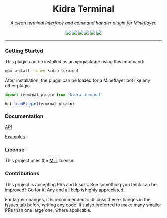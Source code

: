 <h1 align="center">Kidra Terminal</h1>
<p align="center"><i>A clean terminal interface and command handler plugin for Mineflayer.</i></p>

<p align="center">
  <img src="https://github.com/TheDudeFromCI/kidra-terminal/workflows/Build/badge.svg" />
  <img src="https://img.shields.io/npm/v/kidra-terminal" />
  <img src="https://img.shields.io/github/repo-size/TheDudeFromCI/kidra-terminal" />
  <img src="https://img.shields.io/npm/dm/kidra-terminal" />
  <img src="https://img.shields.io/github/contributors/TheDudeFromCI/kidra-terminal" />
  <img src="https://img.shields.io/github/license/TheDudeFromCI/kidra-terminal" />
</p>

---

### Getting Started

This plugin can be installed as an `npm` package using this command:
```bash
npm install --save kidra-terminal
```

After installation, the plugin can be loaded for a Mineflayer bot like any other plugin.
```js
import terminal_plugin from 'kidra-terminal'

bot.loadPlugin(terminal_plugin)
```

### Documentation

[API](https://github.com/TheDudeFromCI/kidra-terminal/blob/master/docs/api.md)

[Examples](https://github.com/TheDudeFromCI/kidra-terminal/tree/master/examples)

### License

This project uses the [MIT](https://github.com/TheDudeFromCI/kidra-terminal/blob/master/LICENSE) license.

### Contributions

This project is accepting PRs and Issues. See something you think can be improved? Go for it! Any and all help is highly appreciated!

For larger changes, it is recommended to discuss these changes in the issues tab before writing any code. It's also preferred to make many smaller PRs than one large one, where applicable.
